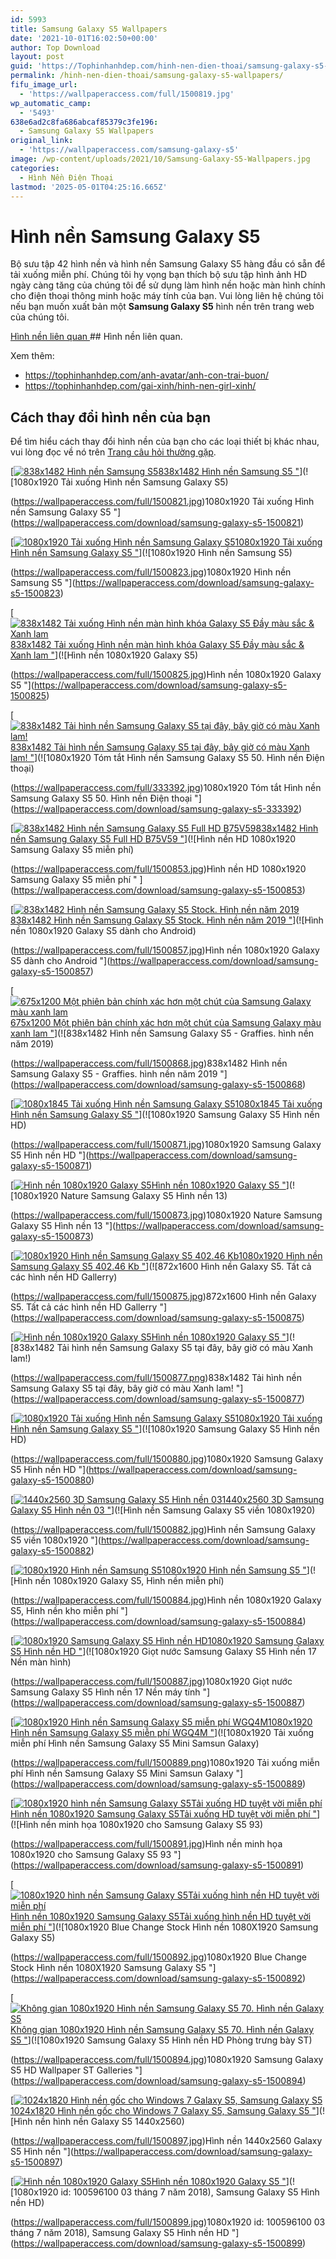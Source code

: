 ```yaml
---
id: 5993
title: Samsung Galaxy S5 Wallpapers
date: '2021-10-01T16:02:50+00:00'
author: Top Download
layout: post
guid: 'https://Tophinhanhdep.com/hinh-nen-dien-thoai/samsung-galaxy-s5-wallpapers/'
permalink: /hinh-nen-dien-thoai/samsung-galaxy-s5-wallpapers/
fifu_image_url:
  - 'https://wallpaperaccess.com/full/1500819.jpg'
wp_automatic_camp:
  - '5493'
638e6ad2c8fa686abcaf85379c3fe196:
  - Samsung Galaxy S5 Wallpapers
original_link:
  - 'https://wallpaperaccess.com/samsung-galaxy-s5'
image: /wp-content/uploads/2021/10/Samsung-Galaxy-S5-Wallpapers.jpg
categories:
  - Hình Nền Điện Thoại
lastmod: '2025-05-01T04:25:16.665Z'
---
```

# Hình nền Samsung Galaxy S5

Bộ sưu tập 42 hình nền và hình nền Samsung Galaxy S5 hàng đầu có sẵn để tải xuống miễn phí. Chúng tôi hy vọng bạn thích bộ sưu tập hình ảnh HD ngày càng tăng của chúng tôi để sử dụng làm hình nền hoặc màn hình chính cho điện thoại thông minh hoặc máy tính của bạn. Vui lòng liên hệ chúng tôi nếu bạn muốn xuất bản một **Samsung Galaxy S5** hình nền trên trang web của chúng tôi.

[Hình nền liên quan ](#related) ## Hình nền liên quan.

   
 Xem thêm:

   
- <https://tophinhanhdep.com/anh-avatar/anh-con-trai-buon/>
- <https://tophinhanhdep.com/gai-xinh/hinh-nen-girl-xinh/>

## Cách thay đổi hình nền của bạn

Để tìm hiểu cách thay đổi hình nền của bạn cho các loại thiết bị khác nhau, vui lòng đọc về nó trên [Trang câu hỏi thường gặp](https://tophinhanhdep.com/faq/).

  
[[![838x1482 Hình nền Samsung S5](https://wallpaperaccess.com/full/1500819.jpg)838x1482 Hình nền Samsung S5 "](https://wallpaperaccess.com/download/samsung-galaxy-s5-1500819)](![1080x1920 Tải xuống Hình nền Samsung Galaxy S5)

(https://wallpaperaccess.com/full/1500821.jpg)1080x1920 Tải xuống Hình nền Samsung Galaxy S5 "](https://wallpaperaccess.com/download/samsung-galaxy-s5-1500821)

[[![1080x1920 Tải xuống Hình nền Samsung Galaxy S5](https://wallpaperaccess.com/full/858434.jpg)1080x1920 Tải xuống Hình nền Samsung Galaxy S5 "](https://wallpaperaccess.com/download/samsung-galaxy-s5-858434)](![1080x1920 Hình nền Samsung S5)

(https://wallpaperaccess.com/full/1500823.jpg)1080x1920 Hình nền Samsung S5 "](https://wallpaperaccess.com/download/samsung-galaxy-s5-1500823)

[[![838x1482 Tải xuống Hình nền màn hình khóa Galaxy S5 Đầy màu sắc & Xanh lam](https://wallpaperaccess.com/full/1500824.jpg)838x1482 Tải xuống Hình nền màn hình khóa Galaxy S5 Đầy màu sắc &amp; Xanh lam "](https://wallpaperaccess.com/download/samsung-galaxy-s5-1500824)](![Hình nền 1080x1920 Galaxy S5)

(https://wallpaperaccess.com/full/1500825.jpg)Hình nền 1080x1920 Galaxy S5 "](https://wallpaperaccess.com/download/samsung-galaxy-s5-1500825)

[[![838x1482 Tải hình nền Samsung Galaxy S5 tại đây, bây giờ có màu Xanh lam!](https://wallpaperaccess.com/full/1500841.png)838x1482 Tải hình nền Samsung Galaxy S5 tại đây, bây giờ có màu Xanh lam! "](https://wallpaperaccess.com/download/samsung-galaxy-s5-1500841)](![1080x1920 Tóm tắt Hình nền Samsung Galaxy S5 50. Hình nền Điện thoại)

(https://wallpaperaccess.com/full/333392.jpg)1080x1920 Tóm tắt Hình nền Samsung Galaxy S5 50. Hình nền Điện thoại "](https://wallpaperaccess.com/download/samsung-galaxy-s5-333392)

[[![838x1482 Hình nền Samsung Galaxy S5 Full HD B75V59](https://wallpaperaccess.com/full/1500844.jpg)838x1482 Hình nền Samsung Galaxy S5 Full HD B75V59 "](https://wallpaperaccess.com/download/samsung-galaxy-s5-1500844)](![Hình nền HD 1080x1920 Samsung Galaxy S5 miễn phí)

(https://wallpaperaccess.com/full/1500853.jpg)Hình nền HD 1080x1920 Samsung Galaxy S5 miễn phí " ](https://wallpaperaccess.com/download/samsung-galaxy-s5-1500853)

[[![838x1482 Hình nền Samsung Galaxy S5 Stock.  Hình nền năm 2019](https://wallpaperaccess.com/full/1500856.jpg)838x1482 Hình nền Samsung Galaxy S5 Stock. Hình nền năm 2019 "](https://wallpaperaccess.com/download/samsung-galaxy-s5-1500856)](![Hình nền 1080x1920 Galaxy S5 dành cho Android)

(https://wallpaperaccess.com/full/1500857.jpg)Hình nền 1080x1920 Galaxy S5 dành cho Android "](https://wallpaperaccess.com/download/samsung-galaxy-s5-1500857)

[[![675x1200 Một phiên bản chính xác hơn một chút của Samsung Galaxy màu xanh lam](https://wallpaperaccess.com/full/1500867.jpg)675x1200 Một phiên bản chính xác hơn một chút của Samsung Galaxy màu xanh lam "](https://wallpaperaccess.com/download/samsung-galaxy-s5-1500867)](![838x1482 Hình nền Samsung Galaxy S5 - Graffies.  hình nền năm 2019)

(https://wallpaperaccess.com/full/1500868.jpg)838x1482 Hình nền Samsung Galaxy S5 - Graffies. hình nền năm 2019 "](https://wallpaperaccess.com/download/samsung-galaxy-s5-1500868)

[[![1080x1845 Tải xuống Hình nền Samsung Galaxy S5](https://wallpaperaccess.com/full/1500870.jpg)1080x1845 Tải xuống Hình nền Samsung Galaxy S5 "](https://wallpaperaccess.com/download/samsung-galaxy-s5-1500870)](![1080x1920 Samsung Galaxy S5 Hình nền HD)

(https://wallpaperaccess.com/full/1500871.jpg)1080x1920 Samsung Galaxy S5 Hình nền HD "](https://wallpaperaccess.com/download/samsung-galaxy-s5-1500871)

[[![Hình nền 1080x1920 Galaxy S5](https://wallpaperaccess.com/full/858440.jpg)Hình nền 1080x1920 Galaxy S5 "](https://wallpaperaccess.com/download/samsung-galaxy-s5-858440)](![1080x1920 Nature Samsung Galaxy S5 Hình nền 13)

(https://wallpaperaccess.com/full/1500873.jpg)1080x1920 Nature Samsung Galaxy S5 Hình nền 13 "](https://wallpaperaccess.com/download/samsung-galaxy-s5-1500873)

[[![1080x1920 Hình nền Samsung Galaxy S5 402.46 Kb](https://wallpaperaccess.com/full/1500874.jpg)1080x1920 Hình nền Samsung Galaxy S5 402.46 Kb "](https://wallpaperaccess.com/download/samsung-galaxy-s5-1500874)](![872x1600 Hình nền Galaxy S5.  Tất cả các hình nền HD Gallerry)

(https://wallpaperaccess.com/full/1500875.jpg)872x1600 Hình nền Galaxy S5. Tất cả các hình nền HD Gallerry "](https://wallpaperaccess.com/download/samsung-galaxy-s5-1500875)

[[![Hình nền 1080x1920 Galaxy S5](https://wallpaperaccess.com/full/1500876.jpg)Hình nền 1080x1920 Galaxy S5 "](https://wallpaperaccess.com/download/samsung-galaxy-s5-1500876)](![838x1482 Tải hình nền Samsung Galaxy S5 tại đây, bây giờ có màu Xanh lam!)

(https://wallpaperaccess.com/full/1500877.png)838x1482 Tải hình nền Samsung Galaxy S5 tại đây, bây giờ có màu Xanh lam! "](https://wallpaperaccess.com/download/samsung-galaxy-s5-1500877)

[[![1080x1920 Tải xuống Hình nền Samsung Galaxy S5](https://wallpaperaccess.com/full/1500878.jpg)1080x1920 Tải xuống Hình nền Samsung Galaxy S5 "](https://wallpaperaccess.com/download/samsung-galaxy-s5-1500878)](![1080x1920 Samsung Galaxy S5 Hình nền HD)

(https://wallpaperaccess.com/full/1500880.jpg)1080x1920 Samsung Galaxy S5 Hình nền HD "](https://wallpaperaccess.com/download/samsung-galaxy-s5-1500880)

[[![1440x2560 3D Samsung Galaxy S5 Hình nền 03](https://wallpaperaccess.com/full/1500881.jpg)1440x2560 3D Samsung Galaxy S5 Hình nền 03 "](https://wallpaperaccess.com/download/samsung-galaxy-s5-1500881)](![Hình nền Samsung Galaxy S5 viền 1080x1920)

(https://wallpaperaccess.com/full/1500882.jpg)Hình nền Samsung Galaxy S5 viền 1080x1920 "](https://wallpaperaccess.com/download/samsung-galaxy-s5-1500882)

[[![1080x1920 Hình nền Samsung S5](https://wallpaperaccess.com/full/1500883.jpg)1080x1920 Hình nền Samsung S5 "](https://wallpaperaccess.com/download/samsung-galaxy-s5-1500883)](![Hình nền 1080x1920 Galaxy S5, Hình nền miễn phí)

(https://wallpaperaccess.com/full/1500884.jpg)Hình nền 1080x1920 Galaxy S5, Hình nền kho miễn phí "](https://wallpaperaccess.com/download/samsung-galaxy-s5-1500884)

[[![1080x1920 Samsung Galaxy S5 Hình nền HD](https://wallpaperaccess.com/full/1500885.jpg)1080x1920 Samsung Galaxy S5 Hình nền HD "](https://wallpaperaccess.com/download/samsung-galaxy-s5-1500885)](![1080x1920 Giọt nước Samsung Galaxy S5 Hình nền 17 Nền màn hình)

(https://wallpaperaccess.com/full/1500887.jpg)1080x1920 Giọt nước Samsung Galaxy S5 Hình nền 17 Nền máy tính "](https://wallpaperaccess.com/download/samsung-galaxy-s5-1500887)

[[![1080x1920 Hình nền Samsung Galaxy S5 miễn phí WGQ4M](https://wallpaperaccess.com/full/1500888.jpg)1080x1920 Hình nền Samsung Galaxy S5 miễn phí WGQ4M "](https://wallpaperaccess.com/download/samsung-galaxy-s5-1500888)](![1080x1920 Tải xuống miễn phí Hình nền Samsung Galaxy S5 Mini Samsun Galaxy)

(https://wallpaperaccess.com/full/1500889.png)1080x1920 Tải xuống miễn phí Hình nền Samsung Galaxy S5 Mini Samsun Galaxy "](https://wallpaperaccess.com/download/samsung-galaxy-s5-1500889)

[[![1080x1920 hình nền Samsung Galaxy S5Tải xuống HD tuyệt vời miễn phí](https://wallpaperaccess.com/full/858387.jpg)Hình nền 1080x1920 Samsung Galaxy S5Tải xuống HD tuyệt vời miễn phí "](https://wallpaperaccess.com/download/samsung-galaxy-s5-858387)](![Hình nền minh họa 1080x1920 cho Samsung Galaxy S5 93)

(https://wallpaperaccess.com/full/1500891.jpg)Hình nền minh họa 1080x1920 cho Samsung Galaxy S5 93 "](https://wallpaperaccess.com/download/samsung-galaxy-s5-1500891)

[[![1080x1920 hình nền Samsung Galaxy S5Tải xuống hình nền HD tuyệt vời miễn phí](https://wallpaperaccess.com/full/743373.jpg)Hình nền 1080x1920 Samsung Galaxy S5Tải xuống hình nền HD tuyệt vời miễn phí "](https://wallpaperaccess.com/download/samsung-galaxy-s5-743373)](![1080x1920 Blue Change Stock Hình nền 1080X1920 Samsung Galaxy S5)

(https://wallpaperaccess.com/full/1500892.jpg)1080x1920 Blue Change Stock Hình nền 1080X1920 Samsung Galaxy S5 "](https://wallpaperaccess.com/download/samsung-galaxy-s5-1500892)

[[![Không gian 1080x1920 Hình nền Samsung Galaxy S5 70. Hình nền Galaxy S5](https://wallpaperaccess.com/full/1500893.jpg)Không gian 1080x1920 Hình nền Samsung Galaxy S5 70. Hình nền Galaxy S5 "](https://wallpaperaccess.com/download/samsung-galaxy-s5-1500893)](![1080x1920 Samsung Galaxy S5 Hình nền HD Phòng trưng bày ST)

(https://wallpaperaccess.com/full/1500894.jpg)1080x1920 Samsung Galaxy S5 HD Wallpaper ST Galleries "](https://wallpaperaccess.com/download/samsung-galaxy-s5-1500894)

[[![1024x1820 Hình nền gốc cho Windows 7 Galaxy S5, Samsung Galaxy S5](https://wallpaperaccess.com/full/1500895.jpg)1024x1820 Hình nền gốc cho Windows 7 Galaxy S5, Samsung Galaxy S5 "](https://wallpaperaccess.com/download/samsung-galaxy-s5-1500895)](![Hình nền hình nền Galaxy S5 1440x2560)

(https://wallpaperaccess.com/full/1500897.jpg)Hình nền 1440x2560 Galaxy S5 Hình nền "](https://wallpaperaccess.com/download/samsung-galaxy-s5-1500897)

[[![Hình nền 1080x1920 Galaxy S5](https://wallpaperaccess.com/full/1500898.jpg)Hình nền 1080x1920 Galaxy S5 "](https://wallpaperaccess.com/download/samsung-galaxy-s5-1500898)](![1080x1920 id: 100596100 03 tháng 7 năm 2018), Samsung Galaxy S5 Hình nền HD)

(https://wallpaperaccess.com/full/1500899.jpg)1080x1920 id: 100596100 03 tháng 7 năm 2018), Samsung Galaxy S5 Hình nền HD "](https://wallpaperaccess.com/download/samsung-galaxy-s5-1500899)
